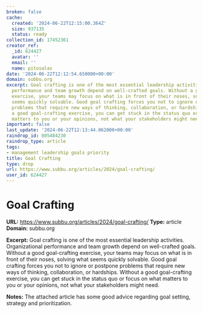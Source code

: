 ```yaml
---
broken: false
cache:
  created: '2024-06-22T12:15:00.364Z'
  size: 937135
  status: ready
collection_id: 17452361
creator_ref:
  _id: 624427
  avatar: ''
  email: ''
  name: pitosalas
date: '2024-06-22T12:12:54.650000+00:00'
domain: subbu.org
excerpt: Goal crafting is one of the most essential leadership activities. Organizational
  performance and team growth depend on well-crafted goals. Without a good goal-crafting
  exercise, your teams may focus on what is in front of their noses, solving what
  seems quickly solvable. Good goal crafting forces you not to ignore or postpone
  problems that require new ways of thinking, collaboration, or hardships. Without
  a good goal-crafting exercise, you can get stuck in the status quo or focus on what
  matters to you or your opinions, not what your stakeholders might need.
important: false
last_update: '2024-06-22T12:13:44.062000+00:00'
raindrop_id: 805484230
raindrop_type: article
tags:
- management leadership goals priority
title: Goal Crafting
type: drop
url: https://www.subbu.org/articles/2024/goal-crafting/
user_id: 624427
---
```


# Goal Crafting

**URL:** https://www.subbu.org/articles/2024/goal-crafting/
**Type:** article
**Domain:** subbu.org

**Excerpt:** Goal crafting is one of the most essential leadership activities. Organizational performance and team growth depend on well-crafted goals. Without a good goal-crafting exercise, your teams may focus on what is in front of their noses, solving what seems quickly solvable. Good goal crafting forces you not to ignore or postpone problems that require new ways of thinking, collaboration, or hardships. Without a good goal-crafting exercise, you can get stuck in the status quo or focus on what matters to you or your opinions, not what your stakeholders might need.

**Notes:**
The attached article has some good advice regarding goal setting, strategy and prioritization. 
